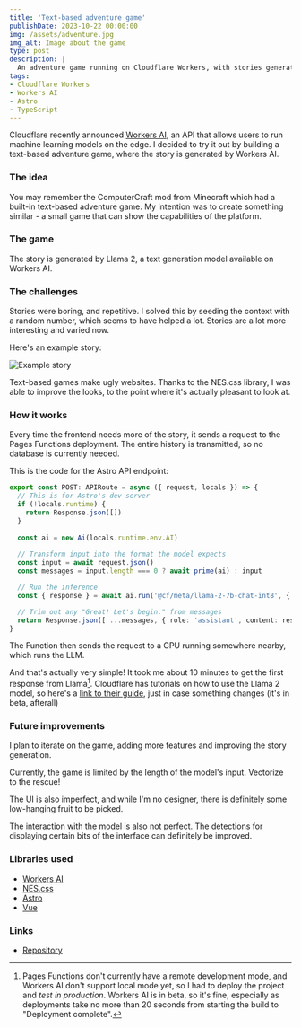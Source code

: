 ```yaml
---
title: 'Text-based adventure game'
publishDate: 2023-10-22 00:00:00
img: /assets/adventure.jpg
img_alt: Image about the game
type: post
description: |
  An adventure game running on Cloudflare Workers, with stories generated by Workers AI.
tags:
- Cloudflare Workers
- Workers AI
- Astro
- TypeScript
---
```


Cloudflare recently announced [Workers AI](https://blog.cloudflare.com/best-place-region-earth-inference/), an API that allows users to run machine learning models on the edge. I decided to try it out by building a text-based adventure game, where the story is generated by Workers AI.

### The idea

You may remember the ComputerCraft mod from Minecraft which had a built-in text-based adventure game. My intention was to create something similar - a small game that can show the capabilities of the platform.

### The game

The story is generated by Llama 2, a text generation model available on Workers AI.

### The challenges

Stories were boring, and repetitive. I solved this by seeding the context with a random number, which seems to have helped a lot. Stories are a lot more interesting and varied now.

Here's an example story:

![Example story](/assets/adventure-1.png)

Text-based games make ugly websites. Thanks to the NES.css library, I was able to improve the looks, to the point where it's actually pleasant to look at.

### How it works

Every time the frontend needs more of the story, it sends a request to the Pages Functions deployment. The entire history is transmitted, so no database is currently needed.

This is the code for the Astro API endpoint:

```ts
export const POST: APIRoute = async ({ request, locals }) => {
  // This is for Astro's dev server
  if (!locals.runtime) {
    return Response.json([])
  }
  
  const ai = new Ai(locals.runtime.env.AI)
  
  // Transform input into the format the model expects
  const input = await request.json()
  const messages = input.length === 0 ? await prime(ai) : input

  // Run the inference
  const { response } = await ai.run('@cf/meta/llama-2-7b-chat-int8', { messages })

  // Trim out any "Great! Let's begin." from messages
  return Response.json([ ...messages, { role: 'assistant', content: response.replace(/^Great[!,] .*?\n/s, '').trim() }])
}
```

The Function then sends the request to a GPU running somewhere nearby, which runs the LLM.

And that's actually very simple! It took me about 10 minutes to get the first response from Llama[^1]. Cloudflare has tutorials on how to use the Llama 2 model, so here's a [link to their guide](https://developers.cloudflare.com/workers-ai/models/llm/), just in case something changes (it's in beta, afterall)

[^1]: Pages Functions don't currently have a remote development mode, and Workers AI don't support local mode yet, so I had to deploy the project and _test in production_. Workers AI is in beta, so it's fine, especially as deployments take no more than 20 seconds from starting the build to "Deployment complete".

### Future improvements

I plan to iterate on the game, adding more features and improving the story generation.

Currently, the game is limited by the length of the model's input. Vectorize to the rescue!

The UI is also imperfect, and while I'm no designer, there is definitely some low-hanging fruit to be picked.

The interaction with the model is also not perfect. The detections for displaying certain bits of the interface can definitely be improved.

### Libraries used

- [Workers AI](https://developers.cloudflare.com/workers-ai/)
- [NES.css](https://nostalgic-css.github.io/NES.css/)
- [Astro](https://astro.build/)
- [Vue](https://vuejs.org/)

### Links

- [Repository](https://github.com/DaniFoldi/adventure)
